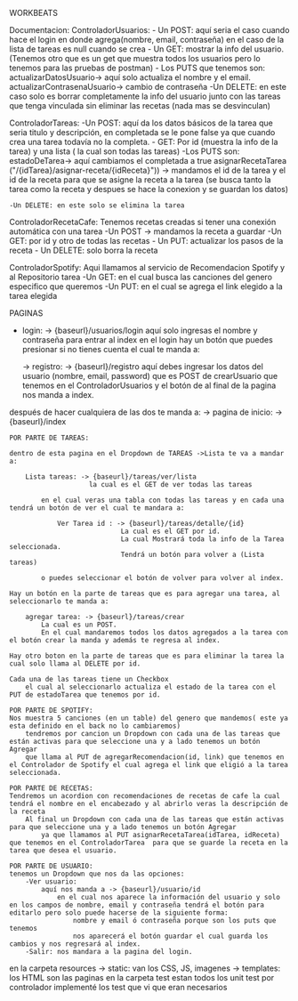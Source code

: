 WORKBEATS

Documentacion:
ControladorUsuarios:
	- Un POST: aquí seria el caso cuando hace el login en donde agrega(nombre, email, contraseña) en el caso de la lista de tareas es null cuando se crea
	- Un GET: mostrar la info del usuario. (Tenemos otro que es un get que muestra todos los usuarios pero lo tenemos para las pruebas de postman)
	- Los PUTS que tenemos son:
	                actualizarDatosUsuario-> aquí solo actualiza el nombre y el email.
					actualizarContrasenaUsuario-> cambio de contraseña
	-Un DELETE: en este caso solo es borrar completamente la info del usuario junto con las tareas que tenga vinculada sin eliminar las recetas (nada mas se desvinculan)


ControladorTareas:
	-Un POST: aquí da los datos básicos de la tarea que seria titulo y descripción, en completada se le pone false ya que cuando crea una tarea todavía no la completa.
	- GET: Por id (muestra la info de la tarea) y una lista ( la cual son todas las tareas)
	-Los PUTS son:
	                estadoDeTarea-> aquí cambiamos el completada a true
					asignarRecetaTarea ("/{idTarea}/asignar-receta/{idReceta}")) -> mandamos el id de la tarea y el id de la receta para que se asigne la receta a la tarea (se busca tanto la tarea como la receta y despues se hace la conexion y se guardan los datos)

	-Un DELETE: en este solo se elimina la tarea

ControladorRecetaCafe:
Tenemos recetas creadas si tener una conexión automática con una tarea
	-Un POST -> mandamos la receta a guardar
	-Un GET: por id y otro de todas las recetas
	- Un PUT:  actualizar los pasos de la receta
	- Un DELETE: solo borra la receta

ControladorSpotify:
Aqui llamamos al servicio de Recomendacion Spotify y al Repositorio tarea
    -Un GET: en el cual busca las canciones del genero especifico que queremos
    -Un PUT: en el cual se agrega el link elegido a la tarea elegida


PAGINAS

- login: -> {baseurl}/usuarios/login
aquí solo ingresas el nombre y contraseña para entrar al index
	en el login hay un botón que puedes presionar si no tienes cuenta el cual te manda a:

	->	registro: -> {baseurl}/registro
		aquí debes ingresar los datos del usuario (nombre, email, password) que es POST de  crearUsuario que tenemos en el ControladorUsuarios y el botón de al final de la pagina nos manda a index.

después de hacer cualquiera de las dos te manda a:
	-> pagina de inicio: ->{baseurl}/index


	POR PARTE DE TAREAS:

	dentro de esta pagina en el Dropdown de TAREAS ->Lista te va a mandar a:

		Lista tareas: -> {baseurl}/tareas/ver/lista
		                la cual es el GET de ver todas las tareas

		    en el cual veras una tabla con todas las tareas y en cada una tendrá un botón de ver el cual te mandara a:

			    Ver Tarea id : -> {baseurl}/tareas/detalle/{id}
			                    La cual es el GET por id.
			                    La cual Mostrará toda la info de la Tarea seleccionada.
			                    Tendrá un botón para volver a (Lista tareas)

		    o puedes seleccionar el botón de volver para volver al index.

	Hay un botón en la parte de tareas que es para agregar una tarea, al seleccionarlo te manda a:

		agregar tarea: -> {baseurl}/tareas/crear
		    La cual es un POST.
		    En el cual mandaremos todos los datos agregados a la tarea con el botón crear la manda y además te regresa al index.

	Hay otro boton en la parte de tareas que es para eliminar la tarea la cual solo llama al DELETE por id.

	Cada una de las tareas tiene un Checkbox
	    el cual al seleccionarlo actualiza el estado de la tarea con el PUT de estadoTarea que tenemos por id.

	POR PARTE DE SPOTIFY:
	Nos muestra 5 canciones (en un table) del genero que mandemos( este ya esta definido en el back no lo cambiaremos)
	    tendremos por cancion un Dropdown con cada una de las tareas que están activas para que seleccione una y a lado tenemos un botón Agregar
	    que llama al PUT de agregarRecomendacion(id, link) que tenemos en el Controlador de Spotify el cual agrega el link que eligió a la tarea seleccionada.

	POR PARTE DE RECETAS:
	Tendremos un acordion con recomendaciones de recetas de cafe la cual  tendrá el nombre en el encabezado y al abrirlo veras la descripción de la receta
	    Al final un Dropdown con cada una de las tareas que están activas para que seleccione una y a lado tenemos un botón Agregar
	        ya que llamamos al PUT asignarRecetaTarea(idTarea, idReceta) que tenemos en el ControladorTarea  para que se guarde la receta en la tarea que desea el usuario.

	POR PARTE DE USUARIO:
	tenemos un Dropdown que nos da las opciones:
		-Ver usuario:
			aquí nos manda a -> {baseurl}/usuario/id
			    en el cual nos aparece la información del usuario y solo en los campos de nombre, email y contraseña tendrá el botón para editarlo pero solo puede hacerse de la siguiente forma:
                    nombre y email ó contraseña porque son los puts que tenemos
                    nos aparecerá el botón guardar el cual guarda los cambios y nos regresará al index.
		-Salir: nos mandara a la pagina del login.


en la carpeta resources
                -> static: van los CSS, JS, imagenes
                -> templates: los HTML son las paginas
en la carpeta test
    estan todos los unit test por controlador implementé los test que vi que eran necesarios
